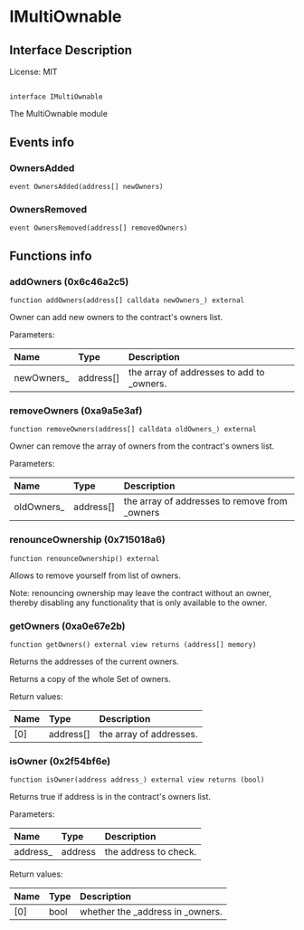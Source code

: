 # IMultiOwnable

## Interface Description


License: MIT

## 

```solidity
interface IMultiOwnable
```

The MultiOwnable module
## Events info

### OwnersAdded

```solidity
event OwnersAdded(address[] newOwners)
```


### OwnersRemoved

```solidity
event OwnersRemoved(address[] removedOwners)
```


## Functions info

### addOwners (0x6c46a2c5)

```solidity
function addOwners(address[] calldata newOwners_) external
```

Owner can add new owners to the contract's owners list.


Parameters:

| Name       | Type      | Description                               |
| :--------- | :-------- | :---------------------------------------- |
| newOwners_ | address[] | the array of addresses to add to _owners. |

### removeOwners (0xa9a5e3af)

```solidity
function removeOwners(address[] calldata oldOwners_) external
```

Owner can remove the array of owners from the contract's owners list.


Parameters:

| Name       | Type      | Description                                   |
| :--------- | :-------- | :-------------------------------------------- |
| oldOwners_ | address[] | the array of addresses to remove from _owners |

### renounceOwnership (0x715018a6)

```solidity
function renounceOwnership() external
```

Allows to remove yourself from list of owners.
     
Note: renouncing ownership may leave the contract without an owner,
thereby disabling any functionality that is only available to the owner.
### getOwners (0xa0e67e2b)

```solidity
function getOwners() external view returns (address[] memory)
```

Returns the addresses of the current owners.

Returns a copy of the whole Set of owners.


Return values:

| Name | Type      | Description             |
| :--- | :-------- | :---------------------- |
| [0]  | address[] | the array of addresses. |

### isOwner (0x2f54bf6e)

```solidity
function isOwner(address address_) external view returns (bool)
```

Returns true if address is in the contract's owners list.


Parameters:

| Name     | Type    | Description            |
| :------- | :------ | :--------------------- |
| address_ | address | the address to check.  |


Return values:

| Name | Type | Description                      |
| :--- | :--- | :------------------------------- |
| [0]  | bool | whether the _address in _owners. |
